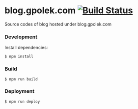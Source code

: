 # blog.gpolek.com [![Build Status](https://travis-ci.org/gpolek/blog.gpolek.iocom.svg?branch=master)](https://travis-ci.org/gpolek/blog)

Source codes of blog hosted under blog.gpolek.com

### Development

Install dependencies:

    $ npm install

### Build

    $ npm run build

### Deployment

    $ npm run deploy

